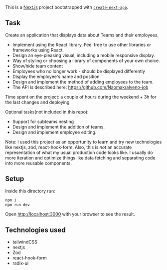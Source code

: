 This is a [Next.js](https://nextjs.org/) project bootstrapped with [`create-next-app`](https://github.com/vercel/next.js/tree/canary/packages/create-next-app).

## Task

Create an application that displays data about Teams and their employees.

* Implement using the React library. Feel free to use other libraries or frameworks using React.
* Design an eye-pleasing visual, including a mobile responsive display.
* Way of styling or choosing a library of components of your own choice.
* Show/hide team content
* Employees who no longer work - should be displayed differently
* Display the employee's name and position
* Design and implement the method of adding employees to the team.
* The API is described here: https://github.com/Naomak/alveno-job

Time spent on the project: a couple of hours during the weekend + 3h for the last changes and deploying

Optional tasks(not included in this repo):

* Support for subteams nesting
* Design and implement the addition of teams.
* Design and implement employee editing.

Note: I used this project as an opportunity to learn and try new technologies like nextjs, zod, react-hook-form. Also, this is *not* an accurate representation of what my usual production code looks like. I usually do more iteration and optimize things like data fetching and separating code into more reusable components.  

## Setup

Inside this directory run:

```bash
npm i
npm run dev
```

Open [http://localhost:3000](http://localhost:3000) with your browser to see the result.

## Technologies used

* tailwindCSS
* nextjs
* Zod
* react-hook-form
* radix-ui
